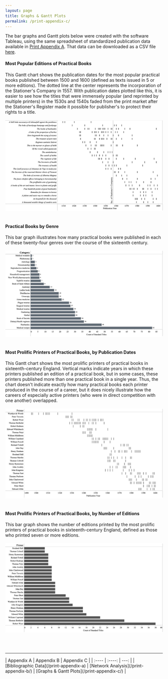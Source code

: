 ```yaml
---
layout: page
title: Graphs & Gantt Plots
permalink: /print-appendix-c/
---
```


The bar graphs and Gantt plots below were created with the software Tableau, using the same spreadsheet of
standardized publication data available in [Print Appendix A](/print-appendix-a/). That data can be 
downloaded as a CSV file [here](https://doi.org/10.5281/zenodo.11122956). 

#### Most Popular Editions of Practical Books

This Gantt chart shows the publication dates for the most popular practical books
published between 1500 and 1600 (defined as texts issued in 5 or more editions). The dotted line at the
center represents the incorporation of the Stationer's Company in 1557. With publication dates plotted like this,
it is easier to see how the titles that were immensely popular (and reprinted by multiple printers)
in the 1530s and 1540s faded from the print market after the Stationer's Register made it possible
for publisher's to protect their rights to a title.
<br>
<br>
![Most popular practical books, arranged by publication date](/images/tableau-1.jpg)
<br>
<br>

#### Practical Books by Genre

This bar graph illustrates how many practical books were published in each of these twenty-four
genres over the course of the sixteenth century. 
<br>
<br>
![Bar graph showing the number of practical books printed by genre](/images/tableau-2.jpg)
<br>
<br>

#### Most Prolific Printers of Practical Books, by Publication Dates

This Gantt chart shows the most prolific printers of practical books in sixteenth-century England.
Vertical marks indicate years in which these printers published an edition of a practical book, but
in some cases, these printers published more than one practical book in a single year. Thus, the chart doesn't indicate
exactly how many practical books each printer produced in the course of a career, but it does
nicely illustrate how the careers of especially active printers (who were in direct competition with one another) overlapped.
<br>
<br>
![Most prolific printers by publication date](/images/tableau-3.jpg)
<br>
<br>

#### Most Prolific Printers of Practical Books, by Number of Editions

This bar graph shows the number of editions printed by the most prolific printers of practical
books in sixteenth-century England, defined as those who printed seven or more editions.
<br>
<br>
![Most prolific printers by number of editions](/images/tableau-4.jpg)

<br>
<br>
<hr>
| Appendix A | Appendix B | Appendix C |
| :---- | :----: | ---: |
| [Bibliographic Data](/print-appendix-a) | [Network Analysis](/print-appendix-b/) | [Graphs & Gantt Plots](/print-appendix-c/) |

